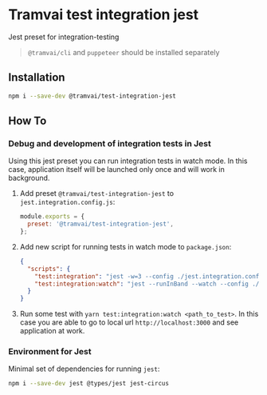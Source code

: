 # Tramvai test integration jest

Jest preset for integration-testing

> `@tramvai/cli` and `puppeteer` should be installed separately

## Installation

```bash
npm i --save-dev @tramvai/test-integration-jest
```

## How To

### Debug and development of integration tests in Jest

Using this jest preset you can run integration tests in watch mode. In this case, application itself will be launched only once and will work in background.

1. Add preset `@tramvai/test-integration-jest` to `jest.integration.config.js`:

   ```js
   module.exports = {
     preset: '@tramvai/test-integration-jest',
   };
   ```

2. Add new script for running tests in watch mode to `package.json`:

   ```json
   {
     "scripts": {
       "test:integration": "jest -w=3 --config ./jest.integration.config.js",
       "test:integration:watch": "jest --runInBand --watch --config ./jest.integration.config.js"
     }
   }
   ```

3. Run some test with `yarn test:integration:watch <path_to_test>`. In this case you are able to go to local url `http://localhost:3000` and see application at work.

### Environment for Jest

Minimal set of dependencies for running `jest`:

```bash
npm i --save-dev jest @types/jest jest-circus
```
